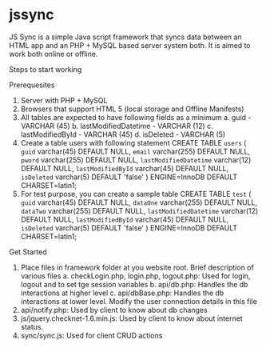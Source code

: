 # jssync

JS Sync is a simple Java script framework that syncs data between an HTML app and an PHP + MySQL based server system both. It is aimed to work both online or offline.

Steps to start working

Prerequesites
1. Server with PHP + MySQL
2. Browsers that support HTML 5 (local storage and Offline Manifests)
3. All tables are expected to have following fields as a minimum
    a. guid - VARCHAR (45)
    b. lastModifiedDatetime - VARCHAR (12)
    c. lastModifiedById - VARCHAR (45)
    d. isDeleted - VARCHAR (5)
4. Create a table users with following statement
	CREATE TABLE `users` (
	  `guid` varchar(45) DEFAULT NULL,
	  `email` varchar(255) DEFAULT NULL,
	  `pword` varchar(255) DEFAULT NULL,
	  `lastModifiedDatetime` varchar(12) DEFAULT NULL,
	  `lastModifiedById` varchar(45) DEFAULT NULL,
	  `isDeleted` varchar(5) DEFAULT 'false'
	) ENGINE=InnoDB DEFAULT CHARSET=latin1;
5. For test purpose, you can create a sample table
	CREATE TABLE `test` (
	  `guid` varchar(45) DEFAULT NULL,
	  `dataOne` varchar(255) DEFAULT NULL,
	  `dataTwo` varchar(255) DEFAULT NULL,
	  `lastModifiedDatetime` varchar(12) DEFAULT NULL,
	  `lastModifiedById` varchar(45) DEFAULT NULL,
	  `isDeleted` varchar(5) DEFAULT 'false'
	) ENGINE=InnoDB DEFAULT CHARSET=latin1;

Get Started
1. Place files in framework folder at you website root. Brief description of various files
    a. checkLogin.php, login.php, logout.php: Used for login, logout and to set tge session variables
    b. api/db.php: Handles the db interactions at higher level
    c. api/dbBase.php: Handles the db interactions at lower level. Modify the user connection details in this file
2. api/notify.php: Used by client to know about db changes
3. js/jquery.checknet-1.6.min.js: Used by client to know about internet status.
4. sync/sync.js: Used for client CRUD actions
